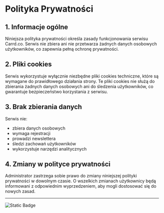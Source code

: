 # Polityka Prywatności

## 1. Informacje ogólne

Niniejsza polityka prywatności określa zasady funkcjonowania serwisu Carrd.co. Serwis nie zbiera ani nie przetwarza żadnych danych osobowych użytkowników, co zapewnia pełną ochronę prywatności.

## 2. Pliki cookies

Serwis wykorzystuje wyłącznie niezbędne pliki cookies techniczne, które są wymagane do prawidłowego działania strony. Te pliki cookies nie służą do zbierania żadnych danych osobowych ani do śledzenia użytkowników, co gwarantuje bezpieczeństwo korzystania z serwisu.

## 3. Brak zbierania danych

Serwis nie:

- zbiera danych osobowych
- wymaga rejestracji
- prowadzi newslettera
- śledzi zachowań użytkowników
- wykorzystuje narzędzi analitycznych

## 4. Zmiany w polityce prywatności

Administrator zastrzega sobie prawo do zmiany niniejszej polityki prywatności w dowolnym czasie. O wszelkich zmianach użytkownicy będą informowani z odpowiednim wyprzedzeniem, aby mogli dostosować się do nowych zasad.

---

![Static Badge](https://img.shields.io/bower/l/bootstrap?style=plastic&logo=carrd&logoColor=red&logoSize=auto&color=red&cacheSeconds=3600)


